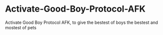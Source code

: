 # Activate-Good-Boy-Protocol-AFK
Activate Good Boy Protocol AFK, to give the bestest of boys the bestest and mostest of pets
